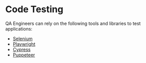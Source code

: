 # Code Testing

QA Engineers can rely on the following tools and libraries to test applications:

* [Selenium](https://www.selenium.dev/)
* [Playwright](https://playwright.dev/)
* [Cypress](https://www.cypress.io/)
* [Puppeteer](https://pptr.dev/)
